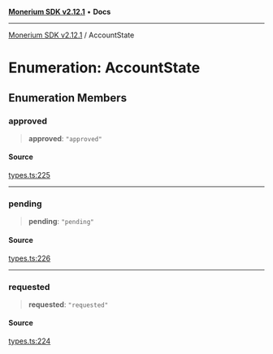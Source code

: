 [**Monerium SDK v2.12.1**](../README.md) • **Docs**

---

[Monerium SDK v2.12.1](../README.md) / AccountState

# Enumeration: AccountState

## Enumeration Members

### approved

> **approved**: `"approved"`

#### Source

[types.ts:225](https://github.com/monerium/js-monorepo/blob/63219fde0f935acb35ce19f47571455bbfc0ffa7/packages/sdk/src/types.ts#L225)

---

### pending

> **pending**: `"pending"`

#### Source

[types.ts:226](https://github.com/monerium/js-monorepo/blob/63219fde0f935acb35ce19f47571455bbfc0ffa7/packages/sdk/src/types.ts#L226)

---

### requested

> **requested**: `"requested"`

#### Source

[types.ts:224](https://github.com/monerium/js-monorepo/blob/63219fde0f935acb35ce19f47571455bbfc0ffa7/packages/sdk/src/types.ts#L224)
